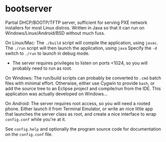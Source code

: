 bootserver
==========

Partial DHCP/BOOTP/TFTP server, sufficient for serving PXE network installers for most Linux distros.  Written in Java so that it can run on Windows/Linux/Android/BSD without much fuss.

On Linux/Mac:
The `./build` script will compile the application, using `javac`.
The `./run` script will then launch the application, using `java`
Specify the `-d` switch to `./run` to launch in debug mode.
* The server requires privileges to listen on ports <1024, so you will probably need to run as root.

On Windows:
The run/build scripts can probably be converted to `.cmd` batch files with minimal effort.
Otherwise, either use Cygwin to provide `bash`, or add the source tree to an Eclipse project and compile/run from the IDE.
This application was actually developed on Windows...

On Android:
The server requires root access, so you will need a rooted phone.
Either launch it from Terminal Emulator, or write an nice little app that launches the server class as root,
and create a nice interface to wrap `config.conf` while you're at it.

See `config.help` and optionally the program source code for documentation on the `config.conf` file.
